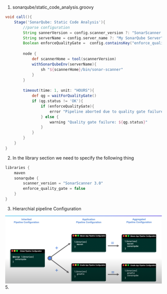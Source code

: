 1. sonarqube/static_code_analysis.groovy 
```groovy
void call(){
    Stage('SonarQube: Static Code Analysis'){
        //parse configuration
        String sannerVersion = config.scanner_version ?: "SonarScanner 4.0"
        String serverName = config.server_name ?: "My SonarQube Server"
        Boolean enforceQualityGate =  config.containsKey("enforce_quality_gate") ? config.enforce_quality_gate : true 
        
        node {
            def scannerHome = tool(scannerVersion)
            withSonarQubeEnv(serverName){
                sh "${scannerHome}/bin/sonar-scanner"
            }
        }
        
        timeout(time: 1, unit: "HOURS"){
            def qg = waitForQualityGate()
            if (qg.status != 'OK'){
                if (enforceQualityGate){
                    error "Pipeline aborted due to quality gate failure: ${qg.status}"
                } else {
                    warning "Quality gate failure: ${qg.status}"
                }
            }
        }
    }
}
```
2. In the library section we need to specify the following thing 
```groovy
libraries {
    maven 
    sonarqube {
        scanner_version = "SonarScanner 3.0"
        enforce_quality_gate = false 
    }
}
```
3. Hierarchial pipeline Configuration

![img.png](img.png)
5. 